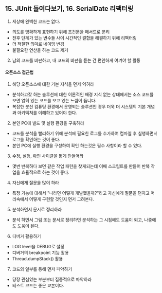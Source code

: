 ## 15. JUnit 들여다보기, 16. SerialDate 리팩터링
1. 세상에 완벽한 코드는 없다.
- 의도를 명확하게 표현하기 위해 조건문을 메서드로 분리
- 전후 단계가 있는 변수들 사이 시간적인 결합을 해결하기 위해 리팩터링
- 더 적절한 의미로 네이밍 변경
- 불필요한 연산을 하는 코드 제거

2. 남의 코드를 비판하고, 내 코드의 비판을 듣는 건 편안하게 여겨야 할 활동

#### 오픈소스 접근법
1. 해당 오픈소스에 대한 기본 지식을 먼저 익혀라
- 분석하고잦 하는 솔루션에 대한 이론적인 배경 지식 없는 상태에서는 소스 코드를 보면 얽혀 있는 코드를 보고 있는 느낌이 듭니다.
- 복잡한 분산 컴퓨팅 환경에서 운영되는 솔루션인 경우 더욱 더 시스템의 기본 개념과 아키텍쳐를 이해하고 있어야 한다.

2. 본인 PC에 빌드 및 실행 환경을 구축하라
- 코드를 분석을 빨리하기 위해 분석에 필요한 로그를 추가하여 컴파일 후 실행하면서 로그를 확인하는 것이 좋다.
- 본인 PC에 실행 환경을 구성하여 확인 하는것은 필수 사항이라 할 수 있다.

3. 수정, 실행, 확인 사이클을 짧게 만들어라
- 몇번 반복하다 보면 같은 작업 패턴을 찾게되는데 이때 스크립트를 만들어 반복 작업을 효율적으로 하는 것이 좋다.

4. 자신에게 질문을 많이 하라
- 특정 기능에 대해서 "나라면 어떻게 개발했을까?"라고 자신에게 질문을 던지고 머리속에서 어떻게 구현할 것인지 먼저 그려본다.

5. 분석하면서 문서로 정리하라
- 분석 하면서 그림 또는 문서로 정리하면 분석하는 그 시점에도 도움이 되고, 나중에도 도움이 된다.

6. 디버거 활용하기
- LOG level을 DEBUG로 설정
- 디버거의 breakpoint 기능 활용
- Thread.dumpStack() 활용

7. 코드의 일부를 통해 먼저 파악하기
- 당장 관심있는 부분부터 집중적으로 파악하라
- 테스트 코드는 좋은 교본이다.
